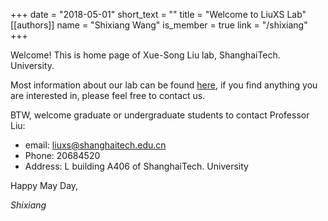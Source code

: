 +++
date = "2018-05-01"
short_text = ""
title = "Welcome to LiuXS Lab"
[[authors]]
    name = "Shixiang Wang"
    is_member = true
    link = "/shixiang"
+++

Welcome! This is home page of Xue-Song Liu lab, ShanghaiTech. University. 

Most information about our lab can be found [here](https://liuxslab.netlify.com/research/), if you find anything you are interested in, please feel free to contact us.

BTW, welcome graduate or undergraduate students to contact Professor Liu:

* email: <liuxs@shanghaitech.edu.cn>
* Phone: 20684520  
* Address: L building A406 of ShanghaiTech. University 

Happy May Day,

*Shixiang*
